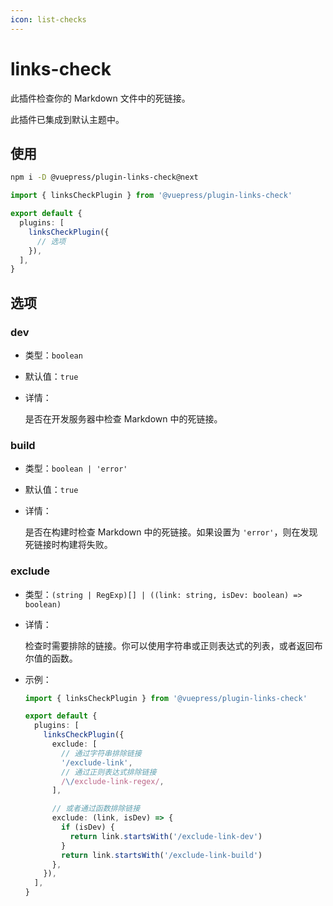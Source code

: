 ```yaml
---
icon: list-checks
---
```


# links-check

<NpmBadge package="@vuepress/plugin-links-check" />

此插件检查你的 Markdown 文件中的死链接。

此插件已集成到默认主题中。

## 使用

```bash
npm i -D @vuepress/plugin-links-check@next
```

```ts title=".vuepress/config.ts"
import { linksCheckPlugin } from '@vuepress/plugin-links-check'

export default {
  plugins: [
    linksCheckPlugin({
      // 选项
    }),
  ],
}
```

## 选项

### dev

- 类型：`boolean`

- 默认值：`true`

- 详情：

  是否在开发服务器中检查 Markdown 中的死链接。

### build

- 类型：`boolean | 'error'`

- 默认值：`true`

- 详情：

  是否在构建时检查 Markdown 中的死链接。如果设置为 `'error'`，则在发现死链接时构建将失败。

### exclude

- 类型：`(string | RegExp)[] | ((link: string, isDev: boolean) => boolean)`

- 详情：

  检查时需要排除的链接。你可以使用字符串或正则表达式的列表，或者返回布尔值的函数。

- 示例：

  ```ts title=".vuepress/config.ts"
  import { linksCheckPlugin } from '@vuepress/plugin-links-check'

  export default {
    plugins: [
      linksCheckPlugin({
        exclude: [
          // 通过字符串排除链接
          '/exclude-link',
          // 通过正则表达式排除链接
          /\/exclude-link-regex/,
        ],

        // 或者通过函数排除链接
        exclude: (link, isDev) => {
          if (isDev) {
            return link.startsWith('/exclude-link-dev')
          }
          return link.startsWith('/exclude-link-build')
        },
      }),
    ],
  }
  ```
